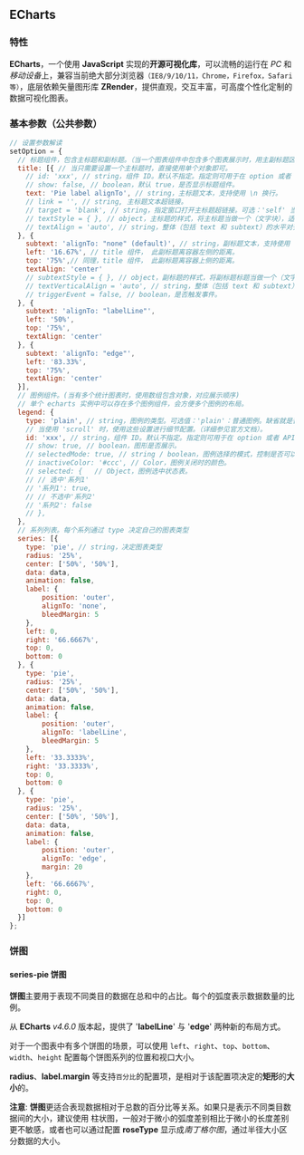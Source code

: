 ## ECharts

### 特性

**ECharts**，一个使用 **JavaScript** 实现的**开源可视化库**，可以流畅的运行在 *PC* 和*移动设备*上，兼容当前绝大部分浏览器`（IE8/9/10/11，Chrome，Firefox，Safari等）`，底层依赖矢量图形库 **ZRender**，提供直观，交互丰富，可高度个性化定制的数据可视化图表。

### 基本参数（公共参数）

```js
// 设置参数解读
setOption = {
  // 标题组件，包含主标题和副标题。（当一个图表组件中包含多个图表展示时，用主副标题区分）
  title: [{ // 当只需要设置一个主标题时，直接使用单个对象即可。
    // id: 'xxx', // string，组件 ID。默认不指定。指定则可用于在 option 或者 API 中引用组件。
    // show: false, // boolean，默认 true，是否显示标题组件。
    text: 'Pie label alignTo', // string，主标题文本，支持使用 \n 换行。
    // link = '', // string, 主标题文本超链接。
    // target = 'blank', // string，指定窗口打开主标题超链接。可选：'self' 当前窗口打开，'blank' 新窗口打开。
    // textStyle = { }, // object，主标题的样式，将主标题当做一个（文字块），适合的基本样式（块级样式和文字样式）都可以填写。
    // textAlign = 'auto', // string，整体（包括 text 和 subtext）的水平对齐。可选值：'auto'、'left'、'right'、'center'。
  }, {
    subtext: 'alignTo: "none" (default)', // string，副标题文本，支持使用 \n 换行。
    left: '16.67%', // title 组件， 此副标题离容器左侧的距离。
    top: '75%',// 同理，title 组件， 此副标题离容器上侧的距离。
    textAlign: 'center'
    // subtextStyle = { }, // object，副标题的样式，将副标题标题当做一个（文字块），适合的基本样式（块级样式和文字样式）
    // textVerticalAlign = 'auto', // string，整体（包括 text 和 subtext）的垂直对齐。可选值：'auto'、'top'、'bottom'、'middle'。
    // triggerEvent = false, // boolean，是否触发事件。
  }, {
    subtext: 'alignTo: "labelLine"',
    left: '50%',
    top: '75%',
    textAlign: 'center'
  }, {
    subtext: 'alignTo: "edge"',
    left: '83.33%',
    top: '75%',
    textAlign: 'center'
  }],
  // 图例组件。(当有多个统计图表时，使用数组包含对象，对应展示顺序)
  // 单个 echarts 实例中可以存在多个图例组件，会方便多个图例的布局。
  legend: { 
    type: 'plain', // string，图例的类型。可选值：'plain'：普通图例。缺省就是普通图例。'scroll'：可滚动翻页的图例。当图例数量较多时可以使用。
    // 当使用 'scroll' 时，使用这些设置进行细节配置。（详细参见官方文档）。
    id: 'xxx', // string，组件 ID。默认不指定。指定则可用于在 option 或者 API 中引用组件。
    // show: true, // boolean，图形是否展示。
    // selectedMode: true, // string / boolean，图例选择的模式，控制是否可以通过点击图例改变系列的显示状态。默认开启图例选择，可以设成 false 关闭。除此之外也可以设成 'single' 或者 'multiple' 使用单选或者多选模式。
    // inactiveColor: '#ccc', // Color，图例关闭时的颜色。
    // selected: {   // Object，图例选中状态表。
    // // 选中'系列1'
    // '系列1': true,
    // // 不选中'系列2'
    // '系列2': false
    // },
  },
  // 系列列表。每个系列通过 type 决定自己的图表类型
  series: [{
    type: 'pie', // string，决定图表类型
    radius: '25%',
    center: ['50%', '50%'],
    data: data,
    animation: false,
    label: {
        position: 'outer',
        alignTo: 'none',
        bleedMargin: 5
    },
    left: 0,
    right: '66.6667%',
    top: 0,
    bottom: 0
  }, {
    type: 'pie',
    radius: '25%',
    center: ['50%', '50%'],
    data: data,
    animation: false,
    label: {
        position: 'outer',
        alignTo: 'labelLine',
        bleedMargin: 5
    },
    left: '33.3333%',
    right: '33.3333%',
    top: 0,
    bottom: 0
  }, {
    type: 'pie',
    radius: '25%',
    center: ['50%', '50%'],
    data: data,
    animation: false,
    label: {
        position: 'outer',
        alignTo: 'edge',
        margin: 20
    },
    left: '66.6667%',
    right: 0,
    top: 0,
    bottom: 0
  }]
};
```

### 饼图

#### series-pie 饼图

**饼图**主要用于表现不同类目的数据在总和中的占比。每个的弧度表示数据数量的比例。

从 **ECharts** *v4.6.0* 版本起，提供了 '**labelLine**' 与 '**edge**' 两种新的布局方式。

对于一个图表中有多个饼图的场景，可以使用 `left`、`right`、`top`、`bottom`、`width`、`height` 配置每个饼图系列的位置和视口大小。

**radius**、**label.margin** 等支持`百分比`的配置项，是相对于该配置项决定的**矩形**的**大小**的。

**注意**: **饼图**更适合表现数据相对于总数的百分比等关系。如果只是表示不同类目数据间的大小，建议使用 柱状图，一般对于微小的弧度差别相比于微小的长度差别更不敏感，或者也可以通过配置 **roseType** 显示成*南丁格尔图*，通过半径大小区分数据的大小。

